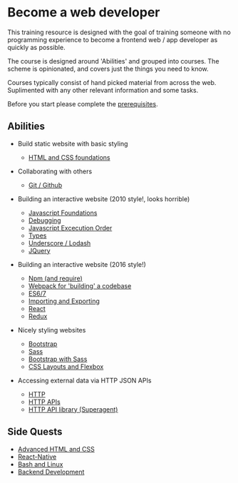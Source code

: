 # Become a web developer

This training resource is designed with the goal of training someone with no programming experience to become a frontend web / app developer as quickly as possible.

The course is designed around 'Abilities' and grouped into courses. The scheme is opinionated, and covers just the things you need to know.

Courses typically consist of hand picked material from across the web. Suplimented with any other relevant information and some tasks.

Before you start please complete the [prerequisites](courses/core/prerequisites.md).

## Abilities

* Build static website with basic styling
  * [HTML and CSS foundations](courses/core/html-and-css-foundations.md)

* Collaborating with others
  * [Git / Github](courses/core/git-and-github.md)

* Building an interactive website (2010 style!, looks horrible)
  * [Javascript Foundations](courses/core/javascript-foundations.md)
  * [Debugging](courses/core/debugging.md)
  * [Javascript Excecution Order](courses/core/javascript-execution-order.md)
  * [Types](courses/core/types.md)
  * [Underscore / Lodash](courses/core/underscore-and-lodash.md)
  * [JQuery](courses/core/jquery.md)

* Building an interactive website (2016 style!)
  * [Npm (and require)](courses/core/node-quickly.md)
  * [Webpack for 'building' a codebase](courses/core/webpack.md)
  * [ES6/7](courses/core/es6.md)
  * [Importing and Exporting](courses/core/importExport.md)
  * [React](courses/core/react.md)
  * [Redux](courses/core/redux.md)

* Nicely styling websites
  * [Bootstrap](courses/core/bootstrap.md)
  * [Sass](courses/core/sass.md)
  * [Bootstrap with Sass](courses/core/bootstrap-with-sass.md)
  * [CSS Layouts and Flexbox](courses/core/css-layouts-and-flexbox.md)

* Accessing external data via HTTP JSON APIs
  * [HTTP](courses/core/http.md)
  * [HTTP APIs](courses/core/http-apis.md)
  * [HTTP API library (Superagent)](courses/core/http-apis-in-javascript.md)



## Side Quests

* [Advanced HTML and CSS](courses/side-quests/advanced-html-and-css.md)
* [React-Native](courses/side-quests/react-native.md)
* [Bash and Linux](courses/side-quests/bash.md)
* [Backend Development](courses/side-quests/backend-dev.md)
